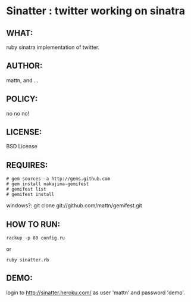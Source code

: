 Sinatter : twitter working on sinatra
=====================================

WHAT:
-----
ruby sinatra implementation of twitter.

AUTHOR:
-------
mattn, and ...

POLICY:
-------
no no no!

LICENSE:
--------
BSD License

REQUIRES:
---------

	# gem sources -a http://gems.github.com
	# gem install nakajima-gemifest
	# gemifest list
	# gemifest install

windows?: git clone git://github.com/mattn/gemifest.git

HOW TO RUN:
-----------

	rackup -p 80 config.ru

or

	ruby sinatter.rb

DEMO:
-----

login to http://sinatter.heroku.com/ as user 'mattn' and password 'demo'.
